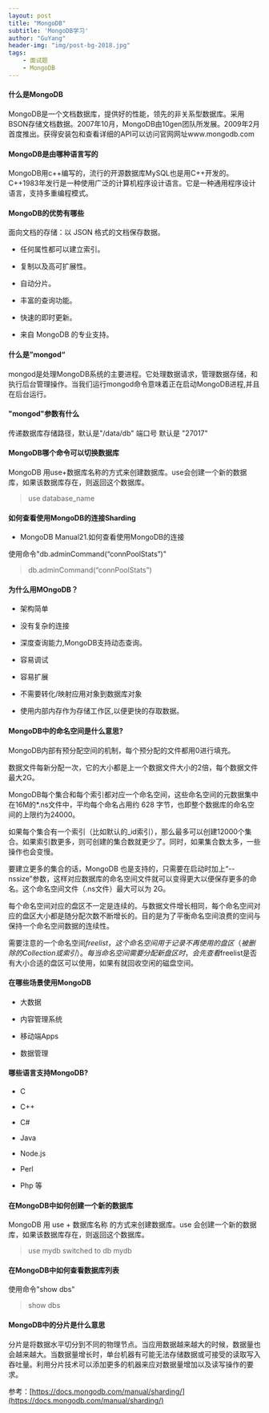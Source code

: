 ```yaml
---
layout: post
title: "MongoDB"
subtitle: 'MongoDB学习'
author: "GuYang"
header-img: "img/post-bg-2018.jpg"
tags:    
    - 面试题
    - MongoDB
---
```


#### 什么是MongoDB



MongoDB是一个文档数据库，提供好的性能，领先的非关系型数据库。采用BSON存储文档数据。2007年10月，MongoDB由10gen团队所发展。2009年2月首度推出。获得安装包和查看详细的API可以访问官网网址www.mongodb.com

#### MongoDB是由哪种语言写的
MongoDB用c++编写的，流行的开源数据库MySQL也是用C++开发的。C++1983年发行是一种使用广泛的计算机程序设计语言。它是一种通用程序设计语言，支持多重编程模式。

#### MongoDB的优势有哪些

面向文档的存储：以 JSON 格式的文档保存数据。

 * 任何属性都可以建立索引。
 
 * 复制以及高可扩展性。
 
 * 自动分片。
 
 * 丰富的查询功能。
 
 * 快速的即时更新。
 
 *  来自 MongoDB 的专业支持。
 
#### 什么是”mongod“ 
 
 mongod是处理MongoDB系统的主要进程。它处理数据请求，管理数据存储，和执行后台管理操作。当我们运行mongod命令意味着正在启动MongoDB进程,并且在后台运行。
 
#### "mongod"参数有什么
 
 传递数据库存储路径，默认是"/data/db"
 端口号 默认是 "27017"
 
#### MongoDB哪个命令可以切换数据库

MongoDB 用use+数据库名称的方式来创建数据库。use会创建一个新的数据库，如果该数据库存在，则返回这个数据库。

>use database_name 

#### 如何查看使用MongoDB的连接Sharding 

- MongoDB Manual21.如何查看使用MongoDB的连接

使用命令"db.adminCommand(“connPoolStats”)"

>db.adminCommand(“connPoolStats”)
 
#### 为什么用MOngoDB？ 
 
 * 架构简单
 
 * 没有复杂的连接
 
 *  深度查询能力,MongoDB支持动态查询。
 
 * 容易调试
 
 * 容易扩展
 
 * 不需要转化/映射应用对象到数据库对象
 
 * 使用内部内存作为存储工作区,以便更快的存取数据。
 
#### MongoDB中的命名空间是什么意思?
 
 MongoDB内部有预分配空间的机制，每个预分配的文件都用0进行填充。
 
 数据文件每新分配一次，它的大小都是上一个数据文件大小的2倍，每个数据文件最大2G。
 
 MongoDB每个集合和每个索引都对应一个命名空间，这些命名空间的元数据集中在16M的*.ns文件中，平均每个命名占用约 628 字节，也即整个数据库的命名空间的上限约为24000。
 
 如果每个集合有一个索引（比如默认的_id索引），那么最多可以创建12000个集合。如果索引数更多，则可创建的集合数就更少了。同时，如果集合数太多，一些操作也会变慢。
 
 要建立更多的集合的话，MongoDB 也是支持的，只需要在启动时加上“--nssize”参数，这样对应数据库的命名空间文件就可以变得更大以便保存更多的命名。这个命名空间文件（.ns文件）最大可以为 2G。
 
 每个命名空间对应的盘区不一定是连续的。与数据文件增长相同，每个命名空间对应的盘区大小都是随分配次数不断增长的。目的是为了平衡命名空间浪费的空间与保持一个命名空间数据的连续性。
 
 需要注意的一个命名空间$freelist，这个命名空间用于记录不再使用的盘区（被删除的Collection或索引）。每当命名空间需要分配新盘区时，会先查看$freelist是否有大小合适的盘区可以使用，如果有就回收空闲的磁盘空间。
 
#### 在哪些场景使用MongoDB

* 大数据

* 内容管理系统

* 移动端Apps

* 数据管理

#### 哪些语言支持MongoDB?

* C

* C++

* C#

* Java

* Node.js

* Perl

* Php 等

#### 在MongoDB中如何创建一个新的数据库

MongoDB 用 use + 数据库名称 的方式来创建数据库。use 会创建一个新的数据库，如果该数据库存在，则返回这个数据库。

>use mydb
switched to db mydb

#### 在MongoDB中如何查看数据库列表

使用命令"show dbs"

>show dbs


#### MongoDB中的分片是什么意思

分片是将数据水平切分到不同的物理节点。当应用数据越来越大的时候，数据量也会越来越大。当数据量增长时，单台机器有可能无法存储数据或可接受的读取写入吞吐量。利用分片技术可以添加更多的机器来应对数据量增加以及读写操作的要求。

参考：[https://docs.mongodb.com/manual/sharding/](https://docs.mongodb.com/manual/sharding/)


























 